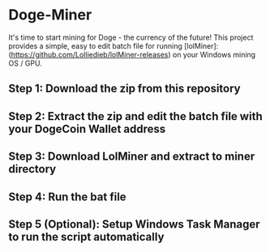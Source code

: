 # Doge-Miner
It's time to start mining for Doge - the currency of the future! This project provides a simple, easy to edit batch file for running [lolMiner]:(https://github.com/Lolliedieb/lolMiner-releases) on your Windows mining OS / GPU. 

## Step 1: Download the zip from this repository

## Step 2: Extract the zip and edit the batch file with your DogeCoin Wallet address

## Step 3: Download LolMiner and extract to miner directory

## Step 4: Run the bat file

## Step 5 (Optional): Setup Windows Task Manager to run the script automatically
